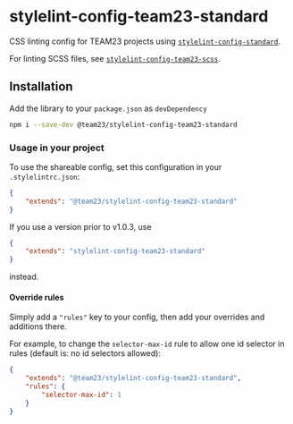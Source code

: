 # stylelint-config-team23-standard

CSS linting config for TEAM23 projects using [`stylelint-config-standard`](https://github.com/stylelint/stylelint-config-standard).

For linting SCSS files, see [`stylelint-config-team23-scss`](https://github.com/team23/stylelint-config-team23-scss.git).

## Installation

Add the library to your `package.json` as `devDependency`

```bash
npm i --save-dev @team23/stylelint-config-team23-standard
```

### Usage in your project

To use the shareable config, set this configuration in your `.stylelintrc.json`:

```json
{
    "extends": "@team23/stylelint-config-team23-standard"
}
```

If you use a version prior to v1.0.3, use

```json
{
    "extends": "stylelint-config-team23-standard"
}
```

instead.

#### Override rules

Simply add a `"rules"` key to your config, then add your overrides and additions there.

For example, to change the `selector-max-id` rule to allow one id selector in rules
(default is: no id selectors allowed):

```json
{
    "extends": "@team23/stylelint-config-team23-standard",
    "rules": {
        "selector-max-id": 1
    }
}
```
